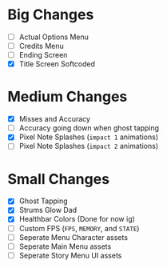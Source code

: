 # Big Changes

 - [ ] Actual Options Menu
 - [ ] Credits Menu
 - [ ] Ending Screen
 - [x] Title Screen Softcoded

# Medium Changes

 - [x] Misses and Accuracy
 - [ ] Accuracy going down when ghost tapping
 - [x] Pixel Note Splashes (`impact 1` animations)
 - [ ] Pixel Note Splashes (`impact 2` animations)

# Small Changes

 - [x] Ghost Tapping
 - [x] Strums Glow Dad
 - [x] Healthbar Colors (Done for now ig)
 - [ ] Custom FPS (`FPS`, `MEMORY`, and `STATE`)
 - [ ] Seperate Menu Character assets
 - [ ] Seperate Main Menu assets
 - [ ] Seperate Story Menu UI assets